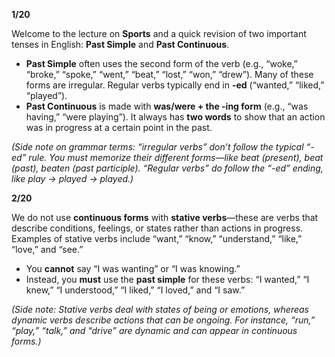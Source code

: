 **1/20**

Welcome to the lecture on **Sports** and a quick revision of two important tenses in English: **Past Simple** and **Past Continuous**.

- **Past Simple** often uses the second form of the verb (e.g., “woke,” “broke,” “spoke,” “went,” “beat,” “lost,” “won,” “drew”). Many of these forms are irregular. Regular verbs typically end in **-ed** (“wanted,” “liked,” “played”).
- **Past Continuous** is made with **was/were + the -ing form** (e.g., “was having,” “were playing”). It always has **two words** to show that an action was in progress at a certain point in the past.

_(Side note on grammar terms: “irregular verbs” don’t follow the typical “-ed” rule. You must memorize their different forms—like _beat_ (present), _beat_ (past), _beaten_ (past participle). “Regular verbs” do follow the “-ed” ending, like _play_ → _played_ → _played_.)_

**2/20**

We do not use **continuous forms** with **stative verbs**—these are verbs that describe conditions, feelings, or states rather than actions in progress. Examples of stative verbs include “want,” “know,” “understand,” “like,” “love,” and “see.”

- You **cannot** say “I was wanting” or “I was knowing.”
- Instead, you **must** use the **past simple** for these verbs: “I wanted,” “I knew,” “I understood,” “I liked,” “I loved,” and “I saw.”

_(Side note: Stative verbs deal with states of being or emotions, whereas dynamic verbs describe actions that can be ongoing. For instance, “run,” “play,” “talk,” and “drive” are dynamic and can appear in continuous forms.)_